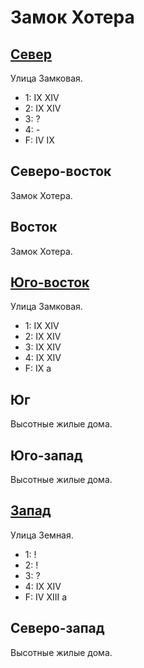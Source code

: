 # Замок Хотера

## [Север](./595120.md)

Улица Замковая.

* 1:    IX  XIV
* 2:    IX  XIV
* 3:    ?
* 4:    -
* F:    IV  IX

## Северо-восток

Замок Хотера.

## Восток

Замок Хотера.

## [Юго-восток](./605135.md)

Улица Замковая.

* 1:    IX  XIV
* 2:    IX  XIV
* 3:    IX  XIV
* 4:    IX  XIV
* F:    IX
        a

## Юг

Высотные жилые дома.

## Юго-запад

Высотные жилые дома.

## [Запад](./525130.md)

Улица Земная.

* 1:    !
* 2:    !
* 3:    ?
* 4:    IX  XIV
* F:    IV  XIII
        a

## Северо-запад

Высотные жилые дома.
